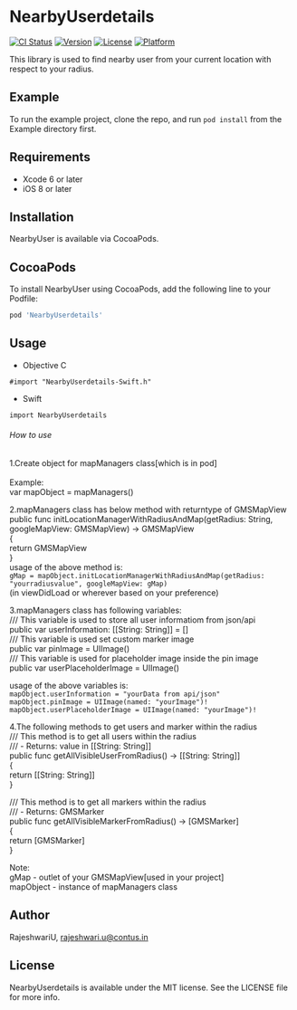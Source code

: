 # NearbyUserdetails

[![CI Status](https://img.shields.io/travis/RajeshwariU/NearbyUserdetails.svg?style=flat)](https://travis-ci.org/RajeshwariU/NearbyUserdetails)
[![Version](https://img.shields.io/cocoapods/v/NearbyUserdetails.svg?style=flat)](https://cocoapods.org/pods/NearbyUserdetails)
[![License](https://img.shields.io/cocoapods/l/NearbyUserdetails.svg?style=flat)](https://cocoapods.org/pods/NearbyUserdetails)
[![Platform](https://img.shields.io/cocoapods/p/NearbyUserdetails.svg?style=flat)](https://cocoapods.org/pods/NearbyUserdetails)

This library is used to find nearby user from your current location with respect to your radius.

## Example

To run the example project, clone the repo, and run `pod install` from the Example directory first.

## Requirements

- Xcode 6 or later
- iOS 8 or later

## Installation

NearbyUser is available via CocoaPods. 

## CocoaPods

To install NearbyUser using CocoaPods, add the following line to your Podfile:

```ruby
pod 'NearbyUserdetails'
```
## Usage

- Objective C

`#import "NearbyUserdetails-Swift.h"`

- Swift

`import NearbyUserdetails`

###### How to use

1.Create object for mapManagers class[which is in pod] <br />  
Example: <br />
var mapObject = mapManagers() 

2.mapManagers class has below method with returntype of GMSMapView<br />
public func initLocationManagerWithRadiusAndMap(getRadius: String, googleMapView: GMSMapView) -> GMSMapView<br />
{<br />
    return GMSMapView<br />
}<br />
usage of the above method is:<br />
`gMap = mapObject.initLocationManagerWithRadiusAndMap(getRadius: "yourradiusvalue", googleMapView: gMap)`<br />
(in viewDidLoad or wherever based on your preference)

3.mapManagers class has following variables:<br />
/// This variable is used to store all user informatiom from json/api<br />
public var userInformation: [[String: String]] = []<br />
/// This variable is used set custom marker image<br />
public var pinImage = UIImage()<br />
/// This variable is used for placeholder image inside the pin image <br />
public var userPlaceholderImage = UIImage()

usage of the above variables is:<br />
`mapObject.userInformation = "yourData from api/json"`<br />
`mapObject.pinImage = UIImage(named: "yourImage")!`<br />
`mapObject.userPlaceholderImage = UIImage(named: "yourImage")!`

4.The following methods to get users and marker within the radius<br />
/// This method is to get all users within the radius<br />
/// - Returns: value in [[String: String]]<br />
 public func getAllVisibleUserFromRadius() -> [[String: String]] <br />
 {<br />
return [[String: String]]<br />
}<br />

/// This method is to get all markers within the radius<br />
/// - Returns: GMSMarker<br />
 public func getAllVisibleMarkerFromRadius() -> [GMSMarker]<br />
 {<br />
return  [GMSMarker]<br />
}

Note:<br />
gMap - outlet of your GMSMapView[used in your project]<br />
mapObject - instance of mapManagers class

## Author

RajeshwariU, rajeshwari.u@contus.in

## License

NearbyUserdetails is available under the MIT license. See the LICENSE file for more info.
